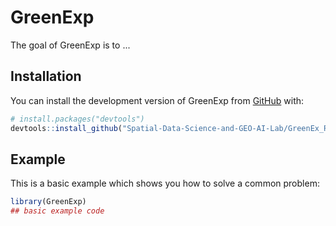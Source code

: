 
# GreenExp

<!-- badges: start -->
<!-- badges: end -->

The goal of GreenExp is to ...

## Installation

You can install the development version of GreenExp from [GitHub](https://github.com/) with:

``` r
# install.packages("devtools")
devtools::install_github("Spatial-Data-Science-and-GEO-AI-Lab/GreenEx_R")
```

## Example

This is a basic example which shows you how to solve a common problem:

``` r
library(GreenExp)
## basic example code
```

